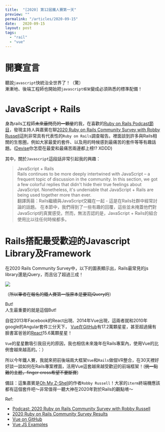```yaml
---
title:  "[2020] 第12屆鐵人賽第一天"
preview: ""
permalink: "/articles/2020-09-15"
date:   2020-09-15
layout: post
tags: 
  - "rail"
  - "vue"    
---
```


# 開賽宣言

聽說`javascript`快統治全世界了！（驚）  
漸漸地、後端工程師也開始把`javascript框架`變成必須熟悉的標準配備！

# JavaScript + Rails

身為rails工程師~~未來最閃亮的一顆星~~的我，在喜歡的[Ruby on Rails Podcast節目](https://podcasts.apple.com/jp/podcast/332-2020-ruby-on-rails-community-survey-with-robby-russell/id840890158?i=1000488688492&l=en?l=en&i=1000488688492)，發現主持人與嘉賓在聊[2020 Ruby on Rails Community Survey with Robby Russell](https://rails-hosting.com/2020/)這則非常具有代表性的`Ruby on Rails`調查報告。裡面談到許多與Rails相關的生態圈，例如大家最愛的套件、以及用的時候感到最痛苦的套件等等有趣話題。([Devise](https://github.com/heartcombo/devise)你怎麼在最愛和最痛苦兩邊都上榜!? XDDD)

其中，關於`Javascript`這段話非常引起我的興趣：


> JavaScript + Rails  
Rails continues to be more deeply intertwined with JavaScript – a frequent topic of discussion in the community. In this section, we got a few colorful replies that didn't hide their true feelings about JavaScript. Nonetheless, it's undeniable that JavaScript + Rails are being used together more than ever.  
翻譯蒟蒻：Rails繼續與JavaScript交織在一起 - 這是在Rails社群中經常討論的話題。 在本節中，我們得到了一些有趣的回覆，這些並未掩蓋他們對JavaScript的真實感受。然而，無法否認的是，JavaScript + Rails的組合使用比以往任何時候都多。


# Rails搭配最受歡迎的Javascript Library及Framework

在2020 Rails Community Survey中，以下的圖表顯示出，Rails最常見的js library還是jQuery，而且佔了超過三成！  

![](https://i.imgur.com/WU4jj1W.png)  
  
（~~所以筆者在報名的鐵人賽第一版原本是要寫jQuery的~~）  
  
But!  
人生最重要的就是這個But!  

自從2013年Facebook的React出現、2014年Vue出現，這兩者就和2010年google的Angular套件三分天下，
[Vue在GitHub](https://github.com/vuejs/vue)有17.2萬顆星星，甚至超過擁有臉書富爸爸的[React](https://github.com/facebook/react)15.6萬顆星星！  

`Vue`的星星數吸引我目光的原因，我也相信未來幾年在Rails專案內，使用Vue的比例會越來越高的。：）

所以今年鐵人賽，我就來把前後端兩大框架`Vue`和`Rails`做個VR整合，在30天裡好好談一談如何在Rails專案裡面，活用Vue這套越來越受歡迎的前端框架！(~~挑一點難的主題，finger cross希望不要斷賽~~)



備註：這集嘉賓是[Oh My Z-Shell](https://ohmyz.sh/)的作者`Robby Russell`！大家的`iterm`終端機應該都有這個套件吧～非常值得一聽大神在2020年對於Rails的觀點唷～

Ref:

* [Podcast: 2020 Ruby on Rails Community Survey with Robby Russell](https://podcasts.apple.com/jp/podcast/332-2020-ruby-on-rails-community-survey-with-robby-russell/id840890158?i=1000488688492&l=en?l=en&i=1000488688492)  
* [2020
Ruby on Rails Community Survey Results](https://rails-hosting.com/2020/)
* [Vue on GitHub](https://github.com/vuejs/vue)  
* [Vue JS Examples](https://vuejsexamples.com/)  
